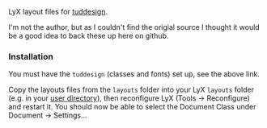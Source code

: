 LyX layout files for [tuddesign](http://exp1.fkp.physik.tu-darmstadt.de/tuddesign/).

I'm not the author, but as I couldn't find the origial source I thought it would be a good idea to back these up here on github.

### Installation

You must have the `tuddesign` (classes and fonts) set up, see the above link.

Copy the layouts files from the `layouts` folder into your LyX `layouts` folder (e.g. in your [user directory](http://wiki.lyx.org/LyX/UserDir)), then reconfigure LyX (Tools -> Reconfigure) and restart it. You should now be able to select the Document Class under Document -> Settings...